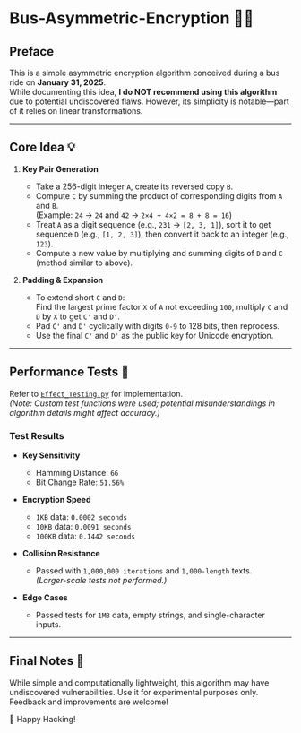 # Bus-Asymmetric-Encryption 🚌🔐

## Preface 

This is a simple asymmetric encryption algorithm conceived during a bus ride on **January 31, 2025**.  
While documenting this idea, **I do NOT recommend using this algorithm** due to potential undiscovered flaws. However, its simplicity is notable—part of it relies on linear transformations.

---

## Core Idea 💡

1. **Key Pair Generation**  
   - Take a 256-digit integer `A`, create its reversed copy `B`.  
   - Compute `C` by summing the product of corresponding digits from `A` and `B`.  
     (Example: `24` → `24` and `42` → `2×4 + 4×2 = 8 + 8 = 16`)  
   - Treat `A` as a digit sequence (e.g., `231` → `[2, 3, 1]`), sort it to get sequence `D` (e.g., `[1, 2, 3]`), then convert it back to an integer (e.g., `123`).  
   - Compute a new value by multiplying and summing digits of `D` and `C` (method similar to above).  

2. **Padding & Expansion**  
   - To extend short `C` and `D`:  
     Find the largest prime factor `X` of `A` not exceeding `100`, multiply `C` and `D` by `X` to get `C'` and `D'`.  
   - Pad `C'` and `D'` cyclically with digits `0-9` to 128 bits, then reprocess.  
   - Use the final `C'` and `D'` as the public key for Unicode encryption.  

---

## Performance Tests 🧪

Refer to [`Effect_Testing.py`](./Effect_Testing.py) for implementation.  
*(Note: Custom test functions were used; potential misunderstandings in algorithm details might affect accuracy.)*

### Test Results
- **Key Sensitivity**  
  - Hamming Distance: `66`  
  - Bit Change Rate: `51.56%`  

- **Encryption Speed**  
  - `1KB` data: `0.0002 seconds`  
  - `10KB` data: `0.0091 seconds`  
  - `100KB` data: `0.1442 seconds`  

- **Collision Resistance**  
  - Passed with `1,000,000 iterations` and `1,000-length` texts.  
  *(Larger-scale tests not performed.)*  

- **Edge Cases**  
  - Passed tests for `1MB` data, empty strings, and single-character inputs.  

---

## Final Notes 📝

While simple and computationally lightweight, this algorithm may have undiscovered vulnerabilities. Use it for experimental purposes only. Feedback and improvements are welcome!  

🚀 Happy Hacking!  
